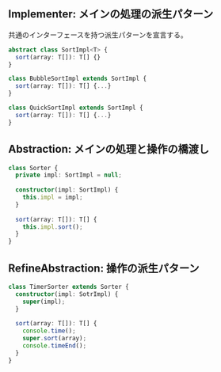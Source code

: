 ## Implementer: メインの処理の派生パターン

共通のインターフェースを持つ派生パターンを宣言する。

```typescript
abstract class SortImpl<T> {
  sort(array: T[]): T[] {}
}
```

```typescript
class BubbleSortImpl extends SortImpl {
  sort(array: T[]): T[] {...}
}
```

```typescript
class QuickSortImpl extends SortImpl {
  sort(array: T[]): T[] {...}
}
```

## Abstraction: メインの処理と操作の橋渡し

```typescript
class Sorter {
  private impl: SortImpl = null;
  
  constructor(impl: SortImpl) {
    this.impl = impl;
  }
  
  sort(array: T[]): T[] {
    this.impl.sort();
  }
}
```

## RefineAbstraction: 操作の派生パターン

```typescript
class TimerSorter extends Sorter {
  constructor(impl: SotrImpl) {
    super(impl);
  }
  
  sort(array: T[]): T[] {
    console.time();
    super.sort(array);
    console.timeEnd();
  }
}
```

